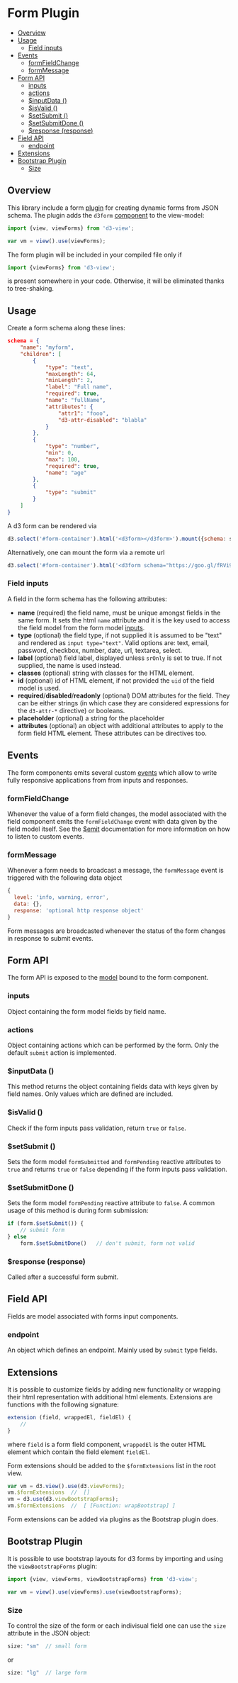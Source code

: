 # Form Plugin

<!-- START doctoc generated TOC please keep comment here to allow auto update -->
<!-- DON'T EDIT THIS SECTION, INSTEAD RE-RUN doctoc TO UPDATE -->


- [Overview](#overview)
- [Usage](#usage)
  - [Field inputs](#field-inputs)
- [Events](#events)
  - [formFieldChange](#formfieldchange)
  - [formMessage](#formmessage)
- [Form API](#form-api)
  - [inputs](#inputs)
  - [actions](#actions)
  - [$inputData ()](#inputdata-)
  - [$isValid ()](#isvalid-)
  - [$setSubmit ()](#setsubmit-)
  - [$setSubmitDone ()](#setsubmitdone-)
  - [$response (response)](#response-response)
- [Field API](#field-api)
  - [endpoint](#endpoint)
- [Extensions](#extensions)
- [Bootstrap Plugin](#bootstrap-plugin)
  - [Size](#size)

<!-- END doctoc generated TOC please keep comment here to allow auto update -->

## Overview

This library include a form [plugin][] for creating dynamic forms from JSON schema.
The plugin adds the ``d3form`` [component][] to the view-model:
```javascript
import {view, viewForms} from 'd3-view';

var vm = view().use(viewForms);
```

The form plugin will be included in your compiled file only if
```javascript
import {viewForms} from 'd3-view';
```
is present somewhere in your code. Otherwise, it will be eliminated thanks to
tree-shaking.

## Usage

Create a form schema along these lines:
```json
schema = {
    "name": "myform",
    "children": [
        {
            "type": "text",
            "maxLength": 64,
            "minLength": 2,
            "label": "Full name",
            "required": true,
            "name": "fullName",
            "attributes": {
                "attr1": "fooo",
                "d3-attr-disabled": "blabla"
            }
        },
        {
            "type": "number",
            "min": 0,
            "max": 100,
            "required": true,
            "name": "age"
        },
        {
            "type": "submit"
        }
    ]
}
```
A d3 form can be rendered via
```javascript
d3.select('#form-container').html('<d3form></d3form>').mount({schema: schema});
```
Alternatively, one can mount the form via a remote url
```javascript
d3.select('#form-container').html('<d3form schema="https://goo.gl/fRVi9w"><d3form>');
```
### Field inputs

A field in the form schema has the following attributes:

* **name** (required) the field name, must be unique amongst fields in the same form. It sets the html ``name`` attribute and it is the key used to access the field model from the form model [inputs](#inputs).
* **type** (optional) the field type, if not supplied it is assumed to be "text" and rendered as ``input type="text"``. Valid options are: text, email, password, checkbox, number, date, url, textarea, select.
* **label** (optional) field label, displayed unless `srOnly` is set to true. If not supplied, the name is used instead.
* **classes** (optional) string with classes for the HTML element.
* **id** (optional) id of HTML element, if not provided the ``uid`` of the field model is used.
* **required**/**disabled**/**readonly** (optional) DOM attributes for the field. They can be either strings (in which case they are considered expressions for the ``d3-attr-*`` directive) or booleans.
* **placeholder** (optional) a string for the placeholder
* **attributes** (optional) an object with additional attributes to apply to the form field HTML element. These attributes can be directives too.

## Events

The form components emits several custom [events](../model.md#modelemit-eventname-data) which
allow to write fully responsive applications from from inputs and responses.

### formFieldChange

Whenever the value of a form field changes, the model associated with the field component
emits the ``formFieldChange`` event with data given by the field model itself.
See the [$emit](./model#modelemit-eventname-data) documentation for more information
on how to listen to custom events.

### formMessage

Whenever a form needs to broadcast a message, the ``formMessage`` event is triggered
with the following data object
```javascript
{
  level: 'info, warning, error',
  data: {},
  response: 'optional http response object'
}
```
Form messages are broadcasted whenever the status of the form changes in response to submit events.

## Form API

The form API is exposed to the [model](./model.md) bound to the form component.

### inputs

Object containing the form model fields by field name.

### actions

Object containing actions which can be performed by the form.
Only the default ``submit`` action is implemented.

### $inputData ()

This method returns the object containing fields data with keys given by field names.
Only values which are defined are included.

### $isValid ()

Check if the form inputs pass validation, return ``true`` or ``false``.

### $setSubmit ()

Sets the form model ``formSubmitted`` and ``formPending`` reactive attributes to ``true`` and
returns ``true`` or ``false`` depending if the form inputs pass validation.

### $setSubmitDone ()

Sets the form model ``formPending`` reactive attribute to ``false``.
A common usage of this method is during form submission:
```javascript
if (form.$setSubmit()) {
    // submit form
} else
    form.$setSubmitDone()   // don't submit, form not valid
```

### $response (response)

Called after a successful form submit.


## Field API

Fields are model associated with forms input components.

### endpoint

An object which defines an endpoint. Mainly used by ``submit`` type fields.

## Extensions

It is possible to customize fields by adding new functionality or
wrapping their html representation with additional html elements.
Extensions are functions with the following signature:
```javascript
extension (field, wrappedEl, fieldEl) {
    //
}
```
where ``field`` is a form field component, ``wrappedEl`` is the outer HTML element
which contain the field element ``fieldEl``.

Form extensions should be added to the ``$formExtensions`` list in the root view.
```javascript
var vm = d3.view().use(d3.viewForms);
vm.$formExtensions  //  []
vm = d3.use(d3.viewBootstrapForms);
vm.$formExtensions  //  [ [Function: wrapBootstrap] ]
```

Form extensions can be added via plugins as the Bootstrap plugin does.

## Bootstrap Plugin

It is possible to use bootstrap layouts for d3 forms by importing and using the ``viewBootstrapForms`` plugin:
```javascript
import {view, viewForms, viewBootstrapForms} from 'd3-view';

var vm = view().use(viewForms).use(viewBootstrapForms);
```

### Size

To control the size of the form or each indivisual field one can use the ``size``
attribute in the JSON object:
```javascript
size: "sm"  // small form
```
or
```javascript
size: "lg"  // large form
```

[component]: ./component.md
[plugin]: ./plugins.md
